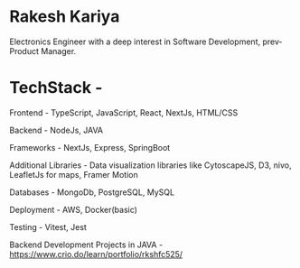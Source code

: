 # Rakesh Kariya
 Electronics Engineer with a deep interest in Software Development, prev-Product Manager.
                                                                                       
# TechStack -
Frontend - TypeScript, JavaScript, React, NextJs, HTML/CSS

Backend - NodeJs, JAVA

Frameworks - NextJs, Express, SpringBoot

Additional Libraries - Data visualization libraries like CytoscapeJS, D3, nivo, LeafletJs for maps, Framer Motion

Databases - MongoDb, PostgreSQL, MySQL

Deployment - AWS, Docker(basic)

Testing - Vitest, Jest

Backend Development Projects in JAVA - https://www.crio.do/learn/portfolio/rkshfc525/


 
 

